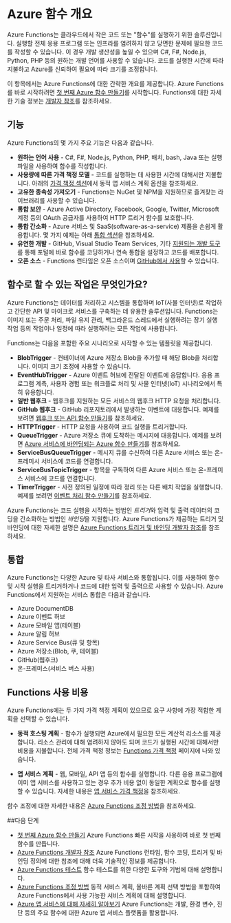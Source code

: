 <properties
   pageTitle="Azure 함수 개요 | Microsoft Azure"
   description="Azure Functions를 사용하여 비동기 워크로드를 몇 분 이내에 최적화하는 방법에 대해 이해합니다."
   services="functions"
   documentationCenter="na"
   authors="mattchenderson"
   manager="erikre"
   editor=""
   tags=""
   keywords="Azure 함수, 함수, 이벤트 처리, webhook, 동적 계산, 서버가 없는 아키텍처"/>

<tags
   ms.service="functions"
   ms.devlang="multiple"
   ms.topic="get-started-article"
   ms.tgt_pltfrm="multiple"
   ms.workload="na"
   ms.date="08/29/2016"
   ms.author="cfowler;mahender;glenga"/>
   
   
# Azure 함수 개요

Azure Functions는 클라우드에서 작은 코드 또는 "함수"를 실행하기 위한 솔루션입니다. 실행할 전체 응용 프로그램 또는 인프라를 염려하지 않고 당면한 문제에 필요한 코드를 작성할 수 있습니다. 이 경우 개발 생산성을 높일 수 있으며 C#, F#, Node.js, Python, PHP 등의 원하는 개발 언어를 사용할 수 있습니다. 코드를 실행한 시간에 따라 지불하고 Azure를 신뢰하여 필요에 따라 크기를 조정합니다.

이 항목에서는 Azure Functions에 대한 간략한 개요를 제공합니다. Azure Functions를 바로 시작하려면 [첫 번째 Azure 함수 만들기](functions-create-first-azure-function.md)를 시작합니다. Functions에 대한 자세한 기술 정보는 [개발자 참조](functions-reference.md)를 참조하세요.

## 기능

Azure Functions의 몇 가지 주요 기능은 다음과 같습니다.
    
* **원하는 언어 사용** - C#, F#, Node.js, Python, PHP, 배치, bash, Java 또는 실행 파일을 사용하여 함수를 작성합니다.
* **사용량에 따른 가격 책정 모델** - 코드를 실행하는 데 사용한 시간에 대해서만 지불합니다. 아래의 [가격 책정 섹션](#pricing)에서 동적 앱 서비스 계획 옵션을 참조하세요.
* **고유한 종속성 가져오기** - Functions는 NuGet 및 NPM을 지원하므로 즐겨찾는 라이브러리를 사용할 수 있습니다.
* **통합 보안** - Azure Active Directory, Facebook, Google, Twitter, Microsoft 계정 등의 OAuth 공급자를 사용하여 HTTP 트리거 함수를 보호합니다.
* **통합 간소화** - Azure 서비스 및 SaaS(software-as-a-service) 제품을 손쉽게 활용합니다. 몇 가지 예제는 아래 [통합 섹션](#integrations)을 참조하세요.
* **유연한 개발** - GitHub, Visual Studio Team Services, 기타 [지원되는 개발 도구](../app-service-web/web-sites-deploy.md#deploy-using-an-ide)를 통해 포털에 바로 함수를 코딩하거나 연속 통합을 설정하고 코드를 배포합니다.
* **오픈 소스** - Functions 런타임은 오픈 소스이며 [GitHub에서 사용](https://github.com/azure/azure-webjobs-sdk-script)할 수 있습니다.

## 함수로 할 수 있는 작업은 무엇인가요?

Azure Functions는 데이터를 처리하고 시스템을 통합하며 IoT(사물 인터넷)로 작업하고 간단한 API 및 마이크로 서비스를 구축하는 데 유용한 솔루션입니다. Functions는 이미지 또는 주문 처리, 파일 유지 관리, 백그라운드 스레드에서 실행하려는 장기 실행 작업 등의 작업이나 일정에 따라 실행하려는 모든 작업에 사용합니다.

Functions는 다음을 포함한 주요 시나리오로 시작할 수 있는 템플릿을 제공합니다.

* **BlobTrigger** - 컨테이너에 Azure 저장소 Blob을 추가할 때 해당 Blob을 처리합니다. 이미지 크기 조정에 사용할 수 있습니다.
* **EventHubTrigger** - Azure 이벤트 허브에 전달된 이벤트에 응답합니다. 응용 프로그램 계측, 사용자 경험 또는 워크플로 처리 및 사물 인터넷(IoT) 시나리오에서 특히 유용합니다.
* **일반 웹후크** - 웹후크를 지원하는 모든 서비스의 웹후크 HTTP 요청을 처리합니다.
* **GitHub 웹후크** - GitHub 리포지토리에서 발생하는 이벤트에 대응합니다. 예제를 보려면 [웹후크 또는 API 함수 만들기](functions-create-a-web-hook-or-api-function.md)를 참조하세요.
* **HTTPTrigger** - HTTP 요청을 사용하여 코드 실행을 트리거합니다.
* **QueueTrigger** - Azure 저장소 큐에 도착하는 메시지에 대응합니다. 예제를 보려면 [Azure 서비스에 바인딩되는 Azure 함수 만들기](functions-create-an-azure-connected-function.md)를 참조하세요.
* **ServiceBusQueueTrigger** - 메시지 큐를 수신하여 다른 Azure 서비스 또는 온-프레미시 서비스에 코드를 연결합니다.
* **ServiceBusTopicTrigger** - 항목을 구독하여 다른 Azure 서비스 또는 온-프레미스 서비스에 코드를 연결합니다.
* **TimerTrigger** - 사전 정의된 일정에 따라 정리 또는 다른 배치 작업을 실행합니다. 예제를 보려면 [이벤트 처리 함수 만들기](functions-create-an-event-processing-function.md)를 참조하세요.

Azure Functions는 코드 실행을 시작하는 방법인 *트리거*와 입력 및 출력 데이터의 코딩을 간소화하는 방법인 *바인딩*을 지원합니다. Azure Functions가 제공하는 트리거 및 바인딩에 대한 자세한 설명은 [Azure Functions 트리거 및 바인딩 개발자 참조](functions-triggers-bindings.md)를 참조하세요.


## <a name="integrations"></a>통합

Azure Functions는 다양한 Azure 및 타사 서비스와 통합됩니다. 이를 사용하여 함수 및 시작 실행을 트리거하거나 코드에 대한 입력 및 출력으로 사용할 수 있습니다. Azure Functions에서 지원하는 서비스 통합은 다음과 같습니다.

* Azure DocumentDB
* Azure 이벤트 허브
* Azure 모바일 앱(테이블)
* Azure 알림 허브
* Azure Service Bus(큐 및 항목)
* Azure 저장소(Blob, 쿠, 테이블)
* GitHub(웹후크)
* 온-프레미스(서비스 버스 사용)

## <a name="pricing"></a>Functions 사용 비용

Azure Functions에는 두 가지 가격 책정 계획이 있으므로 요구 사항에 가장 적합한 계획을 선택할 수 있습니다.

* **동적 호스팅 계획** - 함수가 실행되면 Azure에서 필요한 모든 계산적 리소스를 제공합니다. 리소스 관리에 대해 염려하지 않아도 되며 코드가 실행된 시간에 대해서만 비용을 지불합니다. 전체 가격 책정 정보는 [Functions 가격 책정](/pricing/details/functions) 페이지에 나와 있습니다.

* **앱 서비스 계획** - 웹, 모바일, API 앱 등의 함수를 실행합니다. 다른 응용 프로그램에 이미 앱 서비스를 사용하고 있는 경우 추가 비용 없이 동일한 계획으로 함수를 실행할 수 있습니다. 자세한 내용은 [앱 서비스 가격 책정](/pricing/details/app-service/)을 참조하세요.

함수 조정에 대한 자세한 내용은 [Azure Functions 조정 방법](functions-scale.md)을 참조하세요.

##다음 단계

+ [첫 번째 Azure 함수 만들기](functions-create-first-azure-function.md) Azure Functions 빠른 시작을 사용하여 바로 첫 번째 함수를 만듭니다.
+ [Azure Functions 개발자 참조](functions-reference.md) Azure Functions 런타임, 함수 코딩, 트리거 및 바인딩 정의에 대한 참조에 대해 더욱 기술적인 정보를 제공합니다.
+ [Azure Functions 테스트](functions-test-a-function.md) 함수 테스트를 위한 다양한 도구와 기법에 대해 설명합니다.
+ [Azure Functions 조정 방법](functions-scale.md) 동적 서비스 계획, 올바른 계획 선택 방법을 포함하여 Azure Functions에서 사용 가능한 서비스 계획에 대해 설명합니다.
+ [Azure 앱 서비스에 대해 자세히 알아보기](../app-service/app-service-value-prop-what-is.md) Azure Functions는 개발, 환경 변수, 진단 등의 주요 함수에 대한 Azure 앱 서비스 플랫폼을 활용합니다.

<!---HONumber=AcomDC_0921_2016-->